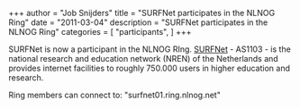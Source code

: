 +++
author = "Job Snijders"
title = "SURFNet participates in the NLNOG Ring"
date = "2011-03-04"
description = "SURFNet participates in the NLNOG Ring"
categories = [
    "participants",
]
+++

SURFNet is now a participant in the NLNOG RIng. <a href="http://www.surfnet.nl/">SURFNet</a> - AS1103 - is the national research and education network (NREN) of the Netherlands and provides internet facilities to roughly 750.000 users in higher education and research. 

Ring members can connect to: "surfnet01.ring.nlnog.net" 

